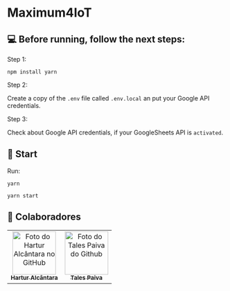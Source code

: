 # Maximum4IoT

## 💻 Before running, follow the next steps:

Step 1:

```
npm install yarn
```

Step 2:

Create a copy of the ```.env``` file called ```.env.local``` an put your Google API credentials.

Step 3:

Check about Google API credentials, if your GoogleSheets API is ```activated```.

## 🚀 Start <maximum4IoT>

Run:
```
yarn
```

```
yarn start
```

## 🤝 Colaboradores

<table>
  <tr>
    <td align="center">
      <a href="#">
        <img src="https://avatars.githubusercontent.com/u/34164821" width="100px;" alt="Foto do Hartur Alcântara no GitHub"/><br>
        <sub>
          <b>Hartur Alcântara</b>
        </sub>
      </a>
    </td>
    <td align="center">
      <a href="#">
        <img src="https://avatars.githubusercontent.com/u/591617?v=4" width="100px;" alt="Foto do Tales Paiva do Github"/><br>
        <sub>
          <b>Tales Paiva</b>
        </sub>
      </a>
    </td>
  </tr>
</table>